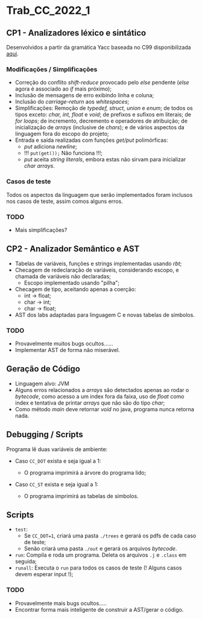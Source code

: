 # Trab_CC_2022_1

## CP1 - Analizadores léxico e sintático

Desenvolvidos a partir da gramática Yacc baseada no C99
disponibilizada [aqui](http://www.quut.com/c/ANSI-C-grammar-y-1999.html).

### Modificações / Simplificações

- Correção do conflito *shift-reduce* provocado pelo *else* pendente (*else* agora é 
associado ao *if* mais próximo);
- Inclusão de mensagens de erro exibindo linha e coluna;
- Inclusão do *carriage-return* aos *whitespaces*;
- Simplificações: Remoção de *typedef, struct, union* e *enum*;
de todos os tipos exceto: *char, int, float* e *void*;
de prefixos e sufixos em literais;
de *for loops*;
de incremento, decremento e operadores de atribuição;
de inicialização de *arrays* (inclusive de *chars*);
e de vários aspectos da linguagem fora do escopo do projeto;
- Entrada e saída realizadas com funções *get/put* polimórficas:
    - *put* adiciona *newline*;
    - !!! `put(get());` Não funciona !!!;
    - *put* aceita *string literals*, embora estas não sirvam para inicializar *char arrays*.

### Casos de teste

Todos os aspectos da linguagem que serão implementados foram inclusos nos casos de teste, assim
comos alguns erros.

### TODO
- Mais simplificações?

## CP2 - Analizador Semântico e AST

- Tabelas de variáveis, funções e strings implementadas usando *rbt*;
- Checagem de redeclaração de variáveis, considerando escopo, e chamada de variáveis não declaradas;
    - Escopo implementado usando "pilha";
- Checagem de tipo, aceitando apenas a coerção:
    - int -> float;
    - char -> int;
    - char -> float;
- AST dos labs adaptadas para linguagem C e novas tabelas de símbolos.

### TODO
- Provavelmente muitos bugs ocultos......
- Implementar AST de forma não miserável.

## Geração de Código
- Linguagem alvo: JVM
- Alguns erros relacionados a *arrays* são detectados apenas ao rodar o *bytecode*, como acesso a um index
fora da faixa, uso de *float* como index e tentativa de printar *arrays* que não são do tipo *char*;
- Como método *main* deve retornar *void* no java, programa nunca retorna nada.

## Debugging / Scripts
Programa lê duas variáveis de ambiente:
- Caso `CC_DOT` exista e seja igual a 1:
    - O programa imprimirá a árvore do programa lido;

- Caso `CC_ST` exista e seja igual a 1:
    - O programa imprimirá as tabelas de símbolos.

## Scripts
- `test`: 
    - Se `CC_DOT=1`, criará uma pasta `./trees` e gerará os pdfs de cada caso de teste;
    - Senão criará uma pasta `./out` e gerará os arquivos *bytecode*.
- `run`: Compila e roda um programa. Deleta os arquivos `.j` e `.class` em seguida;
- `runall`: Executa o `run` para todos os casos de teste (! Alguns casos devem esperar input !);

### TODO
- Provavelmente mais bugs ocultos.....
- Encontrar forma mais inteligente de construir a AST/gerar o código.

